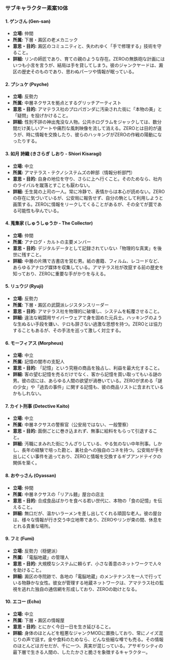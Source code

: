 ### サブキャラクター素案10体

#### 1. **ゲンさん (Gen-san)**
*   **立場:** 仲間
*   **所属:** 下層・澱区の老メカニック
*   **意思・目的:** 澱区のコミュニティと、失われゆく「手で修理する」技術を守ること。
*   **詳細:** リンの師匠であり、育ての親のような存在。ZEROの無鉄砲な計画にはいつも小言を言うが、結局は手を貸してしまう。彼のジャンクヤードは、澱区の歴史そのものであり、思わぬパーツや情報が眠っている。

#### 2. **プシュケ (Psyche)**
*   **立場:** 反勢力
*   **所属:** 中層ネクサスを拠点とするグリッチアーティスト
*   **意思・目的:** アマテラス社のプロパガンダに汚染された街に「本物の美」と「疑問」を投げかけること。
*   **詳細:** 性別不詳の神出鬼没な人物。公共ホログラムをジャックしては、数分間だけ美しいアートや痛烈な風刺映像を流して消える。ZEROとは目的が違うが、時に情報を交換したり、彼らのハッキングがZEROの作戦の陽動になったりする。

#### 3. **如月 詩織 (きさらぎ しおり - Shiori Kisaragi)**
*   **立場:** 中立
*   **所属:** アマテラス・テクノシステムズの幹部（情報分析部門）
*   **意思・目的:** 自身の地位を守り、さらに上へ行くこと。そのためなら、社内のライバルを蹴落とすことも厭わない。
*   **詳細:** 壬生晃の上司の一人。常に冷静で、表情からは本心が読めない。ZEROの存在に気づいているが、公安局に報告せず、自分の駒として利用しようと画策する。ZEROに情報をリークしてくることがあるが、その全てが罠である可能性も孕んでいる。

#### 4. **蒐集家 (しゅうしゅうか - The Collector)**
*   **立場:** 仲間
*   **所属:** アナログ・カルトの主要メンバー
*   **意思・目的:** デジタルデータとして記録されていない「物理的な真実」を後世に残すこと。
*   **詳細:** 中層の片隅で古書店を営む男。紙の書籍、フィルム、レコードなど、あらゆるアナログ媒体を収集している。アマテラス社が改竄する前の歴史を知っており、ZEROに重要な手がかりを与える。

#### 5. **リュウジ (Ryuji)**
*   **立場:** 反勢力
*   **所属:** 下層・澱区の武闘派レジスタンスリーダー
*   **意思・目的:** アマテラス社を物理的に破壊し、システムを転覆させること。
*   **詳細:** 違法な戦闘用サイバーウェアで身を固めた元兵士。ハッキングのような生ぬるい手段を嫌い、テロも辞さない過激な思想を持つ。ZEROとは協力することもあるが、その手法を巡って激しく対立する。

#### 6. **モーフィアス (Morpheus)**
*   **立場:** 中立
*   **所属:** 記憶の闇市の支配人
*   **意思・目的:** 「記憶」という究極の商品を独占し、利益を最大化すること。
*   **詳細:** 客の望む記憶を売るだけでなく、客から記憶を買い取ってもいる謎の男。彼の店には、あらゆる人間の欲望が渦巻いている。ZEROが求める「謎の少女」や「過去の事件」に関する記憶も、彼の商品リストに含まれているかもしれない。

#### 7. **カイト刑事 (Detective Kaito)**
*   **立場:** 中立
*   **所属:** 中層ネクサスの警察官（公安局ではない、一般警察）
*   **意思・目的:** 面倒ごとに巻き込まれず、無事に給料をもらって引退すること。
*   **詳細:** 汚職にまみれた街にうんざりしている、やる気のない中年刑事。しかし、長年の経験で培った勘と、裏社会への独自のコネを持つ。公安局が手を出しにくい事件を追っており、ZEROと情報を交換するギブアンドテイクの関係を築く。

#### 8. **おやっさん (Oyassan)**
*   **立場:** 仲間
*   **所属:** 中層ネクサスの「リアル麺」屋台の店主
*   **意思・目的:** 合成食品ばかりを食べる若い世代に、本物の「食の記憶」を伝えること。
*   **詳細:** 無口だが、温かいラーメンを差し出してくれる頑固な老人。彼の屋台は、様々な情報が行き交う中立地帯であり、ZEROやリンが束の間、休息をとれる貴重な場所。

#### 9. **フミ (Fumi)**
*   **立場:** 反勢力（穏健派）
*   **所属:** 「電脳地蔵」の管理人
*   **意思・目的:** 大規模なシステムに頼らず、小さな善意のネットワークで人々を助けること。
*   **詳細:** 澱区の寺院跡で、各地の「電脳地蔵」のメンテナンスを一人で行っている物静かな女性。彼女が管理する地蔵ネットワークは、アマテラス社の監視を逃れた独自の通信網を形成しており、ZEROの助けとなる。

#### 10. **エコー (Echo)**
*   **立場:** 中立
*   **所属:** 下層・澱区の情報屋
*   **意思・目的:** とにかく今日一日を生き延びること。
*   **詳細:** 身体のほとんどを粗悪なジャンクMODに置換しており、常にノイズ混じりの声で話す。金や食料のためなら、どんな些細な噂でも売る。その情報のほとんどはガセだが、千に一つ、真実が混じっている。アサギりシティの最下層で生きる人間の、したたかさと脆さを象徴するキャラクター。